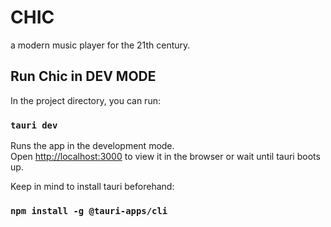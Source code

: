 # CHIC

a modern music player for the 21th century.

## Run Chic in DEV MODE

In the project directory, you can run:

### `tauri dev`

Runs the app in the development mode.\
Open [http://localhost:3000](http://localhost:3000) to view it in the browser or
wait until tauri boots up.

Keep in mind to install tauri beforehand:

### `npm install -g @tauri-apps/cli`
